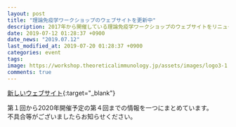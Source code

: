 ```yaml
---
layout: post
title: "理論免疫学ワークショップのウェブサイトを更新中"
description: 2017年から開催している理論免疫学ワークショップのウェブサイトをリニューアルしています。
date: 2019-07-12 01:28:37 +0900
date_news: "2019.07.12"
last_modified_at: 2019-07-20 01:28:37 +0900
categories: event
tags: 
image: https://workshop.theoreticalimmunology.jp/assets/images/logo3-1.png
comments: true
---
```



[新しいウェブサイト](https://workshop.theoreticalimmunology.jp){:target="_blank"}

第１回から2020年開催予定の第４回までの情報を一つにまとめています。  
不具合等がございましたらお知らせください。
